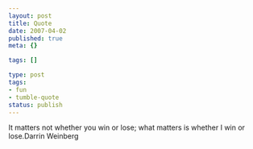 ```yaml
---
layout: post
title: Quote
date: 2007-04-02
published: true
meta: {}

tags: []

type: post
tags:
- fun
- tumble-quote
status: publish
---
```

<!-- blockquote  -->It matters not whether you win or lose; what matters is whether I win or lose.<!-- endblockquote  -->Darrin Weinberg
